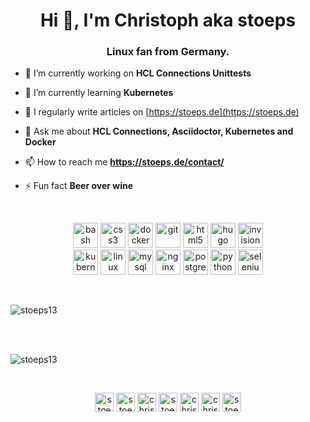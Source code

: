 <h1 align="center">Hi 👋, I'm Christoph aka stoeps</h1>
<h3 align="center">Linux fan from Germany.</h3>

- 🔭 I’m currently working on **HCL Connections Unittests**

- 🌱 I’m currently learning **Kubernetes**

- 📝 I regularly write articles on [https://stoeps.de](https://stoeps.de)

- 💬 Ask me about **HCL Connections, Asciidoctor, Kubernetes and Docker**

- 📫 How to reach me **https://stoeps.de/contact/**

- ⚡ Fun fact **Beer over wine**

<br />

<p align="center">
<img src="https://www.vectorlogo.zone/logos/gnu_bash/gnu_bash-icon.svg" alt="bash" width="40" height="40"/> 
<img src="https://devicons.github.io/devicon/devicon.git/icons/css3/css3-original-wordmark.svg" alt="css3" width="40" height="40"/> 
<img src="https://devicons.github.io/devicon/devicon.git/icons/docker/docker-original-wordmark.svg" alt="docker" width="40" height="40"/> 
<img src="https://www.vectorlogo.zone/logos/git-scm/git-scm-icon.svg" alt="git" width="40" height="40"/> 
<img src="https://devicons.github.io/devicon/devicon.git/icons/html5/html5-original-wordmark.svg" alt="html5" width="40" height="40"/> 
<img src="https://api.iconify.design/logos-hugo.svg" alt="hugo" width="40" height="40"/> 
<img src="https://www.vectorlogo.zone/logos/invisionapp/invisionapp-icon.svg" alt="invision" width="40" height="40"/> 
<br />
<img src="https://www.vectorlogo.zone/logos/kubernetes/kubernetes-icon.svg" alt="kubernetes" width="40" height="40"/> 
<img src="https://devicons.github.io/devicon/devicon.git/icons/linux/linux-original.svg" alt="linux" width="40" height="40"/>
<img src="https://devicons.github.io/devicon/devicon.git/icons/mysql/mysql-original-wordmark.svg" alt="mysql" width="40" height="40"/> 
<img src="https://devicons.github.io/devicon/devicon.git/icons/nginx/nginx-original.svg" alt="nginx" width="40" height="40"/> 
<img src="https://devicons.github.io/devicon/devicon.git/icons/postgresql/postgresql-original-wordmark.svg" alt="postgresql" width="40" height="40"/>
<img src="https://devicons.github.io/devicon/devicon.git/icons/python/python-original.svg" alt="python" width="40" height="40"/> 
<img src="https://raw.githubusercontent.com/detain/svg-logos/780f25886640cef088af994181646db2f6b1a3f8/svg/selenium-logo.svg" alt="selenium" width="40" height="40"/>
</p>

<br />

<p><img align="center" src="https://github-readme-stats.vercel.app/api/top-langs/?username=stoeps13&layout=compact&hide=html" alt="stoeps13" /></p>

<br /><br />

<p><img align="center" src="https://github-readme-stats.vercel.app/api?username=stoeps13&show_icons=true" alt="stoeps13" /></p>

<br />

<p align="center">
<a href="https://codepen.io/stoeps" target="blank"><img align="center" src="https://cdn.jsdelivr.net/npm/simple-icons@3.0.1/icons/codepen.svg" alt="stoeps" height="30" width="30" /></a>
<a href="https://twitter.com/stoeps" target="blank"><img align="center" src="https://cdn.jsdelivr.net/npm/simple-icons@3.0.1/icons/twitter.svg" alt="stoeps" height="30" width="30" /></a>
<a href="https://linkedin.com/in/christophstoettner" target="blank"><img align="center" src="https://cdn.jsdelivr.net/npm/simple-icons@3.0.1/icons/linkedin.svg" alt="christophstoettner" height="30" width="30" /></a>
<a href="https://stackoverflow.com/users/stoeps" target="blank"><img align="center" src="https://cdn.jsdelivr.net/npm/simple-icons@3.0.1/icons/stackoverflow.svg" alt="stoeps" height="30" width="30" /></a>
<a href="https://fb.com/christophstoettner.3" target="blank"><img align="center" src="https://cdn.jsdelivr.net/npm/simple-icons@3.0.1/icons/facebook.svg" alt="christophstoettner.3" height="30" width="30" /></a>
<a href="https://instagram.com/christophstoettner9" target="blank"><img align="center" src="https://cdn.jsdelivr.net/npm/simple-icons@3.0.1/icons/instagram.svg" alt="christophstoettner9" height="30" width="30" /></a>
<a href="https://auth.geeksforgeeks.org/user/stoeps" target="blank"><img align="center" src="https://cdn.jsdelivr.net/npm/simple-icons@3.0.1/icons/geeksforgeeks.svg" alt="stoeps" height="30" width="30" /></a>
</p>